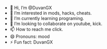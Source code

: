 - 👋 Hi, I’m @DuvanGX
- 👀 I’m interested in mods, hacks, cheats.
- 🌱 I’m currently learning programing.
- 💞️ I’m looking to collaborate on youtube, kick.
- 📫 How to reach me click.
- 😄 Pronouns: mood
- ⚡ Fun fact: DuvanGX

<!---
DuvanGX/DuvanGX is a ✨ special ✨ repository because its `README.md` (this file) appears on your GitHub profile.
You can click the Preview link to take a look at your changes.
--->

